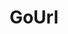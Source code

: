 ---
codehost: https://github.com/cryptoapi
logohandle: gourlio
sort: gourl
title: GoUrl
twitter: https://x.com/CryptocoinAPI
website: https://gourl.io/
---